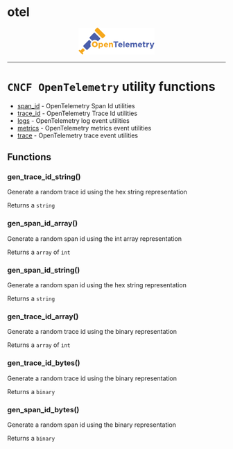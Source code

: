 
# otel

 <p align="center">
   <img src="https://raw.githubusercontent.com/cncf/artwork/master/projects/opentelemetry/horizontal/color/opentelemetry-horizontal-color.png" width='35%'/>
 </p>

 <hr/>

 # `CNCF OpenTelemetry` utility functions



 * [span_id](span_id.md) - OpenTelemetry Span Id utilities
 * [trace_id](trace_id.md) - OpenTelemetry Trace Id utilities
 * [logs](logs/index.md) - OpenTelemetry log event utilities
 * [metrics](metrics/index.md) - OpenTelemetry metrics event utilities
 * [trace](trace/index.md) - OpenTelemetry trace event utilities
## Functions

### gen_trace_id_string()

Generate a random trace id using the hex string representation

Returns a `string`

### gen_span_id_array()

Generate a random span id using the int array representation

Returns a `array` of `int`

### gen_span_id_string()

Generate a random span id using the hex string representation

Returns a `string`

### gen_trace_id_array()

Generate a random trace id using the binary representation

Returns a `array` of `int`

### gen_trace_id_bytes()

Generate a random trace id using the binary representation

Returns a `binary`

### gen_span_id_bytes()

Generate a random span id using the binary representation

Returns a `binary`
